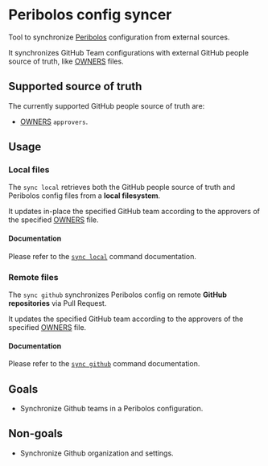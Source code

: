 # Peribolos config syncer

Tool to synchronize [Peribolos](https://docs.prow.k8s.io/docs/components/cli-tools/peribolos/) configuration from external sources.

It synchronizes GitHub Team configurations with external GitHub people source of truth, like [OWNERS](https://docs.prow.k8s.io/docs/components/plugins/approve/approvers/#overview) files.

## Supported source of truth

The currently supported GitHub people source of truth are:

* [OWNERS](https://docs.prow.k8s.io/docs/components/plugins/approve/approvers/#overview) `approvers`.

## Usage

### Local files

The `sync local` retrieves both the GitHub people source of truth and Peribolos config files from a **local filesystem**.

It updates in-place the specified GitHub team according to the approvers of the specified [OWNERS](https://docs.prow.k8s.io/docs/components/plugins/approve/approvers/#overview) file.

#### Documentation

Please refer to the [`sync local`](./docs/peribolos-syncer_sync_local.md) command documentation.

### Remote files

The `sync github` synchronizes Peribolos config on remote **GitHub repositories** via Pull Request.

It updates the specified GitHub team according to the approvers of the specified [OWNERS](https://docs.prow.k8s.io/docs/components/plugins/approve/approvers/#overview) file.

#### Documentation

Please refer to the [`sync github`](./docs/peribolos-syncer_sync_github.md) command documentation.

## Goals

- Synchronize Github teams in a Peribolos configuration.

## Non-goals

- Synchronize Github organization and settings.
